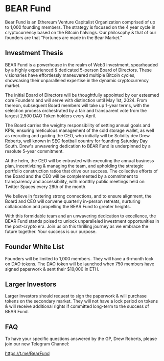 # BEAR Fund

Bear Fund is an Ethereum Venture Capitalist Organization comprised of up to 1,000 founding members. The strategy is focused on the 4 year cycle in cryptocurrency based on the Bitcoin halvings. Our philosophy & that of our founders are that "Fortunes are made in the Bear Market."


## Investment Thesis

BEAR Fund is a powerhouse in the realm of Web3 investment, spearheaded by a highly experienced & dedicated 5-person Board of Directors. These visionaries have effortlessly maneuvered multiple Bitcoin cycles, showcasing their unparalleled expertise in the dynamic cryptocurrency market.

The initial Board of Directors will be thoughtfully appointed by our esteemed core Founders and will serve with distinction until May 1st, 2024. From thereon, subsequent Board members will take up 1-year terms, with the selection process orchestrated by a fair and transparent vote from the largest 2,500 DAO Token holders every April.

The Board carries the weighty responsibility of setting annual goals and KPIs, ensuring meticulous management of the cold storage wallet, as well as recruiting and guiding the CEO, who initially will be Solidity dev Drew Roberts, well known in SEC football country for founding Saturday Day South. Drew's unwavering dedication to BEAR Fund is underpinned by a resolute 5-year commitment.

At the helm, the CEO will be entrusted with executing the annual business plan, incentivizing &  managing the team, and upholding the strategic portfolio construction ratios that drive our success. The collective efforts of the Board and the CEO will be complemented by a commitment to transparency and accessibility, with monthly public meetings held on Twitter Spaces every 28th of the month.

We believe in fostering strong connections, and to ensure alignment, the Board and CEO will convene quarterly in-person retreats, nurturing collaboration and propelling the BEAR Fund to greater heights.

With this formidable team and an unwavering dedication to excellence, the BEAR Fund stands poised to unlock unparalleled investment opportunities in the post-crypto era. Join us on this thrilling journey as we embrace the future together. Your success is our purpose.


## Founder White List

Founders will be limited to 1,000 members. They will have a 6-month lock on DAO tokens. The DAO token will be launched when 750 members have signed paperwork & sent their $10,000 in ETH.


## Larger Investors

Larger Investors should request to sign the paperwork & will purchase tokens on the secondary market. They will not have a lock period on tokens & will receive additional rights if committed long-term to the success of BEAR Fund.


## FAQ

To have your specific questions answered by the GP, Drew Roberts, please join our new Telegram Channel:

https://t.me/BearFund


